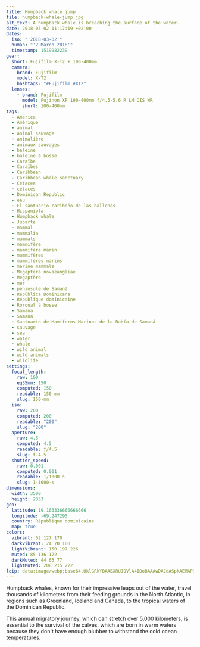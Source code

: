 ```yaml
---
title: Humpback whale jump
file: humpback-whale-jump.jpg
alt_text: A humpback whale is breaching the surface of the water.
date: 2018-03-02 11:17:19 +02:00
dates:
  iso: "'2018-03-02'"
  human: "'2 March 2018'"
  timestamp: 1519982239
gear:
  short: Fujifilm X-T2 + 100-400mm
  camera:
    brand: Fujifilm
    model: X-T2
    hashtags: "#Fujifilm #XT2"
  lenses:
    - brand: Fujifilm
      model: Fujinon XF 100-400mm f/4.5-5.6 R LM OIS WR
      short: 100-400mm
tags:
  - America
  - Amérique
  - animal
  - animal sauvage
  - animalière
  - animaux sauvages
  - baleine
  - baleine à bosse
  - Caraïbe
  - Caraïbes
  - Caribbean
  - Caribbean whale sanctuary
  - Cetacea
  - cétacés
  - Dominican Republic
  - eau
  - El santuario caribeño de las ballenas
  - Hispaniola
  - Humpback whale
  - Jubarte
  - mammal
  - mammalia
  - mammals
  - mammifère
  - mammifère marin
  - mammifères
  - mammifères marins
  - marine mammals
  - Megaptera novaeangliae
  - Mégaptère
  - mer
  - péninsule de Samaná
  - República Dominicana
  - République dominicaine
  - Rorqual à bosse
  - Samana
  - Samaná
  - Santuario de Mamíferos Marinos de la Bahía de Samaná
  - sauvage
  - sea
  - water
  - whale
  - wild animal
  - wild animals
  - wildlife
settings:
  focal_length:
    raw: 100
    eq35mm: 150
    computed: 150
    readable: 150 mm
    slug: 150-mm
  iso:
    raw: 200
    computed: 200
    readable: "200"
    slug: "200"
  aperture:
    raw: 4.5
    computed: 4.5
    readable: ƒ/4.5
    slug: f-4-5
  shutter_speed:
    raw: 0.001
    computed: 0.001
    readable: 1/1000 s
    slug: 1-1000-s
dimensions:
  width: 3500
  height: 2333
geo:
  latitude: 19.163336666666666
  longitude: -69.247295
  country: République dominicaine
  map: true
colors:
  vibrant: 62 127 170
  darkVibrant: 24 70 100
  lightVibrant: 150 197 226
  muted: 85 136 172
  darkMuted: 44 63 77
  lightMuted: 208 215 222
lqip: data:image/webp;base64,UklGRkYBAABXRUJQVlA4IDoBAAAwDACdASpkAEMAP3GqzVs0v7QlqTgMK/AuCWM7f7f7H4OiB0GiQ6b1m2bxgc18TwwiH90f+2/+F/27zXNGzU9h8PRpnXLWGTwI4K5c+5B4iRIDzFaEh551Wo0+CeTXpRwaedqEfBLPO6AAAPi2s3cs/TrrdpPDSivPc+ncKTNM8nrDYk81bzQccgCOSjj8YUOhrvVpz/2RwXS7QQWG8I6xcOR0WSZ1thyOSA6Fi8wxouAJsmmzC0yLEu5YPtkrFZetCYOgU+hQc7TvqgIEZEgyoea0FWXlCm4HMEZmC87UEalpJJZcMU9GZZNF3weOuU2E0ketwI2nr16p1k0CWvY/zDrEsZw3V+fce+MzPb94ivN7xYmGM1peP20W/og1IFALt1Rof3VtiosLMjAg3XTzAUtioiC1QGAAAA==
---
```


Humpback whales, known for their impressive leaps out of the water, travel thousands of kilometers from their feeding grounds in the North Atlantic, in regions such as Greenland, Iceland and Canada, to the tropical waters of the Dominican Republic.

This annual migratory journey, which can stretch over 5,000 kilometers, is essential to the survival of the calves, which are born in warm waters because they don't have enough blubber to withstand the cold ocean temperatures.
